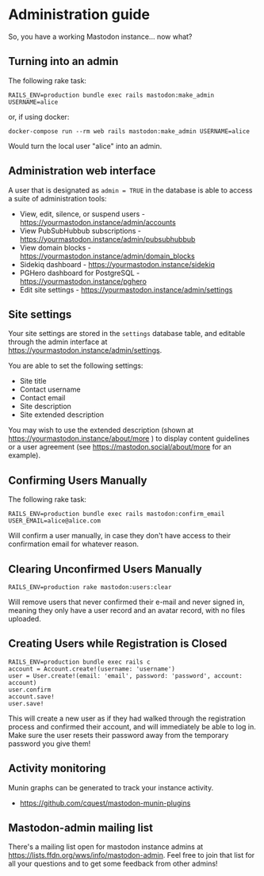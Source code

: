 Administration guide
====================

So, you have a working Mastodon instance... now what?

## Turning into an admin

The following rake task:

    RAILS_ENV=production bundle exec rails mastodon:make_admin USERNAME=alice

or, if using docker:

    docker-compose run --rm web rails mastodon:make_admin USERNAME=alice


Would turn the local user "alice" into an admin.

## Administration web interface

A user that is designated as `admin = TRUE` in the database is able to access a suite of administration tools:

* View, edit, silence, or suspend users - https://yourmastodon.instance/admin/accounts
* View PubSubHubbub subscriptions - https://yourmastodon.instance/admin/pubsubhubbub
* View domain blocks - https://yourmastodon.instance/admin/domain_blocks
* Sidekiq dashboard - https://yourmastodon.instance/sidekiq
* PGHero dashboard for PostgreSQL - https://yourmastodon.instance/pghero
* Edit site settings - https://yourmastodon.instance/admin/settings

## Site settings

Your site settings are stored in the `settings` database table, and editable through the admin interface at https://yourmastodon.instance/admin/settings.

You are able to set the following settings:

- Site title
- Contact username
- Contact email
- Site description
- Site extended description

You may wish to use the extended description (shown at https://yourmastodon.instance/about/more ) to display content guidelines or a user agreement (see https://mastodon.social/about/more for an example).

## Confirming Users Manually

The following rake task:

    RAILS_ENV=production bundle exec rails mastodon:confirm_email USER_EMAIL=alice@alice.com

Will confirm a user manually, in case they don't have access to their confirmation email for whatever reason.

## Clearing Unconfirmed Users Manually

    RAILS_ENV=production rake mastodon:users:clear
    
Will remove users that never confirmed their e-mail and never signed in, meaning they
only have a user record and an avatar record, with no files uploaded.

## Creating Users while Registration is Closed

    RAILS_ENV=production bundle exec rails c
    account = Account.create!(username: 'username')
    user = User.create!(email: 'email', password: 'password', account: account)
    user.confirm
    account.save!
    user.save!

This will create a new user as if they had walked through the registration process and confirmed their account, and will immediately be able to log in.  Make sure the user resets their password away from the temporary password you give them!

## Activity monitoring

Munin graphs can be generated to track your instance activity.

* https://github.com/cquest/mastodon-munin-plugins

## Mastodon-admin mailing list

There's a mailing list open for mastodon instance admins at
https://lists.ffdn.org/wws/info/mastodon-admin. Feel free to join that list for all your questions and to get some feedback 
from other admins!
